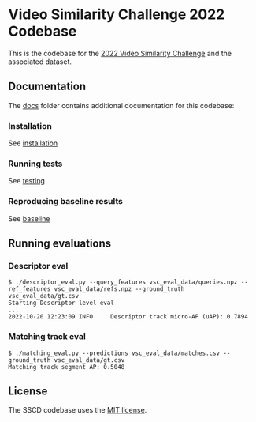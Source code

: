 # Video Similarity Challenge 2022 Codebase

This is the codebase for the [2022 Video Similarity Challenge](https://vsc.drivendata.org/) and
the associated dataset.

## Documentation

The [docs](docs) folder contains additional documentation for this codebase:

### Installation

See [installation](docs/installation.md)

### Running tests

See [testing](docs/testing.md)

### Reproducing baseline results

See [baseline](docs/baseline.md)

## Running evaluations

### Descriptor eval

```
$ ./descriptor_eval.py --query_features vsc_eval_data/queries.npz --ref_features vsc_eval_data/refs.npz --ground_truth vsc_eval_data/gt.csv
Starting Descriptor level eval
...
2022-10-20 12:23:09 INFO     Descriptor track micro-AP (uAP): 0.7894
```

### Matching track eval

```
$ ./matching_eval.py --predictions vsc_eval_data/matches.csv --ground_truth vsc_eval_data/gt.csv
Matching track segment AP: 0.5048
```

## License

The SSCD codebase uses the [MIT license](LICENSE).
